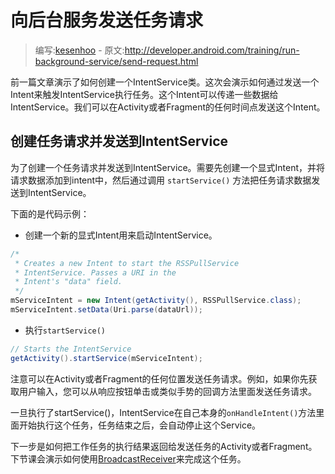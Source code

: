 # 向后台服务发送任务请求

> 编写:[kesenhoo](https://github.com/kesenhoo) - 原文:<http://developer.android.com/training/run-background-service/send-request.html>

前一篇文章演示了如何创建一个IntentService类。这次会演示如何通过发送一个Intent来触发IntentService执行任务。这个Intent可以传递一些数据给IntentService。我们可以在Activity或者Fragment的任何时间点发送这个Intent。

## 创建任务请求并发送到IntentService

为了创建一个任务请求并发送到IntentService。需要先创建一个显式Intent，并将请求数据添加到intent中，然后通过调用
`startService()` 方法把任务请求数据发送到IntentService。

下面的是代码示例：

* 创建一个新的显式Intent用来启动IntentService。

```java
/*
 * Creates a new Intent to start the RSSPullService
 * IntentService. Passes a URI in the
 * Intent's "data" field.
 */
mServiceIntent = new Intent(getActivity(), RSSPullService.class);
mServiceIntent.setData(Uri.parse(dataUrl));
```

<!-- More -->

* 执行`startService()`

```java
// Starts the IntentService
getActivity().startService(mServiceIntent);
```

注意可以在Activity或者Fragment的任何位置发送任务请求。例如，如果你先获取用户输入，您可以从响应按钮单击或类似手势的回调方法里面发送任务请求。

一旦执行了startService()，IntentService在自己本身的`onHandleIntent()`方法里面开始执行这个任务，任务结束之后，会自动停止这个Service。

下一步是如何把工作任务的执行结果返回给发送任务的Activity或者Fragment。下节课会演示如何使用[BroadcastReceiver](http://developer.android.com/reference/android/content/BroadcastReceiver.html)来完成这个任务。
